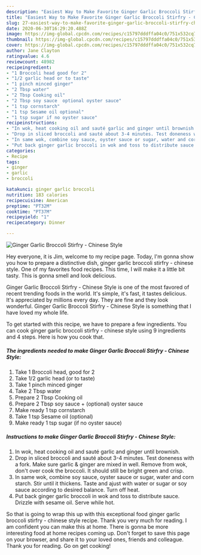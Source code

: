 ```yaml
---
description: "Easiest Way to Make Favorite Ginger Garlic Broccoli Stirfry - Chinese Style"
title: "Easiest Way to Make Favorite Ginger Garlic Broccoli Stirfry - Chinese Style"
slug: 27-easiest-way-to-make-favorite-ginger-garlic-broccoli-stirfry-chinese-style
date: 2020-06-30T16:29:20.488Z
image: https://img-global.cpcdn.com/recipes/c15797dddffa04c0/751x532cq70/ginger-garlic-broccoli-stirfry-chinese-style-recipe-main-photo.jpg
thumbnail: https://img-global.cpcdn.com/recipes/c15797dddffa04c0/751x532cq70/ginger-garlic-broccoli-stirfry-chinese-style-recipe-main-photo.jpg
cover: https://img-global.cpcdn.com/recipes/c15797dddffa04c0/751x532cq70/ginger-garlic-broccoli-stirfry-chinese-style-recipe-main-photo.jpg
author: Jane Clayton
ratingvalue: 4.6
reviewcount: 48982
recipeingredient:
- "1 Broccoli head good for 2"
- "1/2 garlic head or to taste"
- "1 pinch minced ginger"
- "2 Tbsp water"
- "2 Tbsp Cooking oil"
- "2 Tbsp soy sauce  optional oyster sauce"
- "1 tsp cornstarch"
- "1 tsp Sesame oil optional"
- "1 tsp sugar if no oyster sauce"
recipeinstructions:
- "In wok, heat cooking oil and sauté garlic and ginger until brownish."
- "Drop in sliced broccoli and sauté about 3-4 minutes. Test doneness with a fork. Make sure garlic &amp; ginger are mixed in well. Remove from wok, don&#39;t over cook the broccoli. It should still be bright green and crisp."
- "In same wok, combine soy sauce, oyster sauce or sugar, water and corn starch. Stir until it thickens. Taste and ajust with water or sugar or soy sauce according to desired balance. Turn off heat."
- "Put back ginger garlic broccoli in wok and toss to distribute sauce. Drizzle with sesame oil. Serve while hot."
categories:
- Recipe
tags:
- ginger
- garlic
- broccoli

katakunci: ginger garlic broccoli 
nutrition: 183 calories
recipecuisine: American
preptime: "PT32M"
cooktime: "PT37M"
recipeyield: "1"
recipecategory: Dinner

---
```



![Ginger Garlic Broccoli Stirfry - Chinese Style](https://img-global.cpcdn.com/recipes/c15797dddffa04c0/751x532cq70/ginger-garlic-broccoli-stirfry-chinese-style-recipe-main-photo.jpg)

Hey everyone, it is Jim, welcome to my recipe page. Today, I'm gonna show you how to prepare a distinctive dish, ginger garlic broccoli stirfry - chinese style. One of my favorites food recipes. This time, I will make it a little bit tasty. This is gonna smell and look delicious.



Ginger Garlic Broccoli Stirfry - Chinese Style is one of the most favored of recent trending foods in the world. It's simple, it's fast, it tastes delicious. It's appreciated by millions every day. They are fine and they look wonderful. Ginger Garlic Broccoli Stirfry - Chinese Style is something that I have loved my whole life.


To get started with this recipe, we have to prepare a few ingredients. You can cook ginger garlic broccoli stirfry - chinese style using 9 ingredients and 4 steps. Here is how you cook that.

<!--inarticleads1-->

##### The ingredients needed to make Ginger Garlic Broccoli Stirfry - Chinese Style:

1. Take 1 Broccoli head, good for 2
1. Take 1/2 garlic head (or to taste)
1. Take 1 pinch minced ginger
1. Take 2 Tbsp water
1. Prepare 2 Tbsp Cooking oil
1. Prepare 2 Tbsp soy sauce + (optional) oyster sauce
1. Make ready 1 tsp cornstarch
1. Take 1 tsp Sesame oil (optional)
1. Make ready 1 tsp sugar (if no oyster sauce)




<!--inarticleads2-->

##### Instructions to make Ginger Garlic Broccoli Stirfry - Chinese Style:

1. In wok, heat cooking oil and sauté garlic and ginger until brownish.
1. Drop in sliced broccoli and sauté about 3-4 minutes. Test doneness with a fork. Make sure garlic &amp; ginger are mixed in well. Remove from wok, don&#39;t over cook the broccoli. It should still be bright green and crisp.
1. In same wok, combine soy sauce, oyster sauce or sugar, water and corn starch. Stir until it thickens. Taste and ajust with water or sugar or soy sauce according to desired balance. Turn off heat.
1. Put back ginger garlic broccoli in wok and toss to distribute sauce. Drizzle with sesame oil. Serve while hot.




So that is going to wrap this up with this exceptional food ginger garlic broccoli stirfry - chinese style recipe. Thank you very much for reading. I am confident you can make this at home. There is gonna be more interesting food at home recipes coming up. Don't forget to save this page on your browser, and share it to your loved ones, friends and colleague. Thank you for reading. Go on get cooking!
